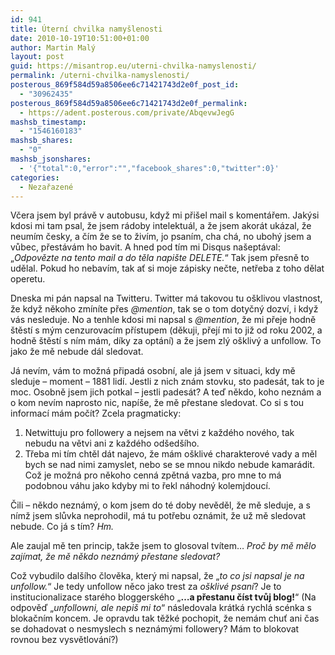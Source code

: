 ```yaml
---
id: 941
title: Úterní chvilka namyšlenosti
date: 2010-10-19T10:51:00+01:00
author: Martin Malý
layout: post
guid: https://misantrop.eu/uterni-chvilka-namyslenosti/
permalink: /uterni-chvilka-namyslenosti/
posterous_869f584d59a8506ee6c71421743d2e0f_post_id:
  - "30962435"
posterous_869f584d59a8506ee6c71421743d2e0f_permalink:
  - https://adent.posterous.com/private/AbqevwJegG
mashsb_timestamp:
  - "1546160183"
mashsb_shares:
  - "0"
mashsb_jsonshares:
  - '{"total":0,"error":"","facebook_shares":0,"twitter":0}'
categories:
  - Nezařazené
---
```

Včera jsem byl právě v autobusu, když mi přišel mail s komentářem. Jakýsi kdosi mi tam psal, že jsem rádoby intelektuál, a že jsem akorát ukázal, že neumím česky, a čím že se to živím, jo psaním, cha chá, no ubohý jsem a vůbec, přestávám ho bavit. A hned pod tím mi Disqus našeptával: &#8222;_Odpovězte na tento mail a do těla napište DELETE._&#8220; Tak jsem přesně to udělal. Pokud ho nebavím, tak ať si moje zápisky nečte, netřeba z toho dělat operetu.

Dneska mi pán napsal na Twitteru. Twitter má takovou tu ošklivou vlastnost, že když někoho zmíníte přes _@mention_, tak se o tom dotyčný dozví, i když vás nesleduje. No a tenhle kdosi mi napsal s _@mention_, že mi přeje hodně štěstí s mým cenzurovacím přístupem (děkuji, přejí mi to již od roku 2002, a hodně štěstí s ním mám, díky za optání) a že jsem zlý ošklivý a unfollow. To jako že mě nebude dál sledovat.

Já nevím, vám to možná připadá osobní, ale já jsem v situaci, kdy mě sleduje &#8211; moment &#8211; 1881 lidí. Jestli z nich znám stovku, sto padesát, tak to je moc. Osobně jsem jich potkal &#8211; jestli padesát? A teď někdo, koho neznám a o kom nevím naprosto nic, napíše, že mě přestane sledovat. Co si s tou informací mám počít? Zcela pragmaticky:

  1. Netwittuju pro followery a nejsem na větvi z každého nového, tak nebudu na větvi ani z každého odšedšího.
  2. Třeba mi tím chtěl dát najevo, že mám ošklivé charakterové vady a měl bych se nad nimi zamyslet, nebo se se mnou nikdo nebude kamarádit. Což je možná pro někoho cenná zpětná vazba, pro mne to má podobnou váhu jako kdyby mi to řekl náhodný kolemjdoucí.

Čili &#8211; někdo neznámý, o kom jsem do té doby nevěděl, že mě sleduje, a s nímž jsem slůvka neprohodil, má tu potřebu oznámit, že už mě sledovat nebude. Co já s tím? _Hm._

Ale zaujal mě ten princip, takže jsem to glosoval tvítem&#8230; _Proč by mě mělo zajímat, že mě někdo neznámý přestane sledovat?_

Což vybudilo dalšího člověka, který mi napsal, že &#8222;_to co jsi napsal je na unfollow._&#8220; Je tedy unfollow něco jako trest za _ošklivé psaní_? Je to institucionalizace starého bloggerského &#8222;**&#8230;a přestanu číst tvůj blog!**&#8220; (Na odpověď &#8222;_unfollowni, ale nepiš mi to_&#8220; následovala krátká rychlá scénka s blokačním koncem. Je opravdu tak těžké pochopit, že nemám chuť ani čas se dohadovat o nesmyslech s neznámými followery? Mám to blokovat rovnou bez vysvětlování?)

&nbsp;